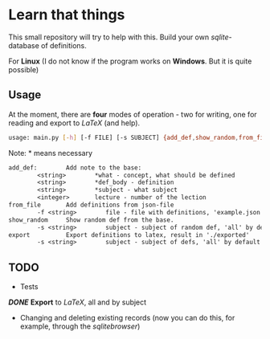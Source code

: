 # Learn that things

This small repository will try to help with this. Build your own *sqlite*-database of definitions.

For **Linux** (I do not know if the program works on **Windows**. But it is quite possible)

## **Usage**

At the moment, there are **four** modes of operation - two for writing, one for reading and export to *LaTeX* (and help).

```bash
usage: main.py [-h] [-f FILE] [-s SUBJECT] {add_def,show_random,from_file,export,help}
```

Note: * means necessary

```txt
add_def:        Add note to the base:
        <string>        *what - concept, what should be defined
        <string>        *def_body - definition
        <string>        *subject - what subject
        <integer>       lecture - number of the lection
from_file       Add definitions from json-file
        -f <string>        file - file with definitions, 'example.json' by default
show_random     Show random def from the base.
        -s <string>        subject - subject of random def, 'all' by default
export          Export definitions to latex, result in './exported'
        -s <string>        subject - subject of defs, 'all' by default
```

## TODO

* Tests

***DONE*** **Export** to *LaTeX*, all and by subject

* Changing and deleting existing records (now you can do this, for example, through the *sqlitebrowser*)
